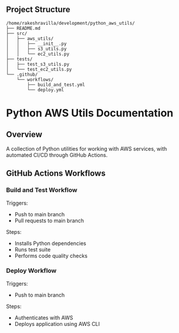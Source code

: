 ## Project Structure

```plaintext
/home/rakeshravilla/development/python_aws_utils/
├── README.md
├── src/
│   ├── aws_utils/
│   │   ├── __init__.py
│   │   ├── s3_utils.py
│   │   └── ec2_utils.py
├── tests/
│   ├── test_s3_utils.py
│   └── test_ec2_utils.py
└── .github/
    └── workflows/
        ├── build_and_test.yml
        └── deploy.yml
```

# Python AWS Utils Documentation

## Overview
A collection of Python utilities for working with AWS services, with automated CI/CD through GitHub Actions.

## GitHub Actions Workflows

### Build and Test Workflow
Triggers: 
- Push to main branch
- Pull requests to main branch

Steps:
- Installs Python dependencies
- Runs test suite 
- Performs code quality checks

### Deploy Workflow 
Triggers:
- Push to main branch

Steps:
- Authenticates with AWS
- Deploys application using AWS CLI
